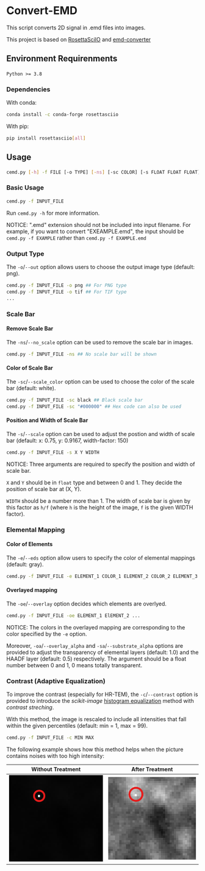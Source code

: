 # Convert-EMD

This script converts 2D signal in .emd files into images.

This project is based on [RosettaSciIO](https://github.com/hyperspy/rosettasciio) and [emd-converter](https://github.com/matao1984/emd-converter)

## Environment Requirenments

`Python >= 3.8`

### Dependencies

With conda:

```bash
conda install -c conda-forge rosettasciio
```

With pip:

```bash
pip install rosettasciio[all]
```

## Usage

```bash
cemd.py [-h] -f FILE [-o TYPE] [-ns] [-sc COLOR] [-s FLOAT FLOAT FLOAT] [-e Str [Str ...]] [-oe ELEMENT [ELEMENT ...]] [-oa ALPHA] [-sa ALPHA] [-c CONTRAST] [-i INT INT]
```

### Basic Usage

```bash
cemd.py -f INPUT_FILE
```

Run `cemd.py -h` for more information.

NOTICE: ".emd" extension should not be included into input filename. For example, if you want to convert "EXEAMPLE.emd", the input should be `cemd.py -f EXAMPLE` rather than `cemd.py -f EXAMPLE.emd`

### Output Type

The `-o`/`--out` option allows users to choose the output image type (default: png).

```bash
cemd.py -f INPUT_FILE -o png ## For PNG type
cemd.py -f INPUT_FILE -o tif ## For TIF type
...
```

### Scale Bar

#### Remove Scale Bar

The `-ns`/`--no_scale` option can be used to remove the scale bar in images.

```bash
cemd.py -f INPUT_FILE -ns ## No scale bar will be shown
```

#### Color of Scale Bar

The `-sc`/`--scale_color` option can be used to choose the color of the scale bar (default: white).

```bash
cemd.py -f INPUT_FILE -sc black ## Black scale bar
cemd.py -f INPUT_FILE -sc "#000000" ## Hex code can also be used
```

#### Position and Width of Scale Bar

The `-s`/`--scale` option can be used to adjust the postion and width of scale bar (default: x: 0.75, y: 0.9167, width-factor: 150)

```bash
cemd.py -f INPUT_FILE -s X Y WIDTH
```

NOTICE: Three arguments are required to specify the position and width of scale bar.

`X` and `Y` should be in `float` type and between 0 and 1. They decide the position of scale bar at (X, Y).

`WIDTH` should be a number more than 1. The width of scale bar is given by this factor as `h/f` (where `h` is the height of the image, `f` is the given WIDTH factor).

### Elemental Mapping

#### Color of Elements

The `-e`/`--eds` option allow users to specify the color of elemental mappings (default: gray).

```bash
cemd.py -f INPUT_FILE -e ELEMENT_1 COLOR_1 ELEMENT_2 COLOR_2 ELEMENT_3 COLOR_3 ...
```

#### Overlayed mapping

The `-oe`/`--overlay` option decides which elements are overlyed.

```bash
cemd.py -f INPUT_FILE -oe ELEMENT_1 ElEMENT_2 ...
```

NOTICE: The colors in the overlayed mapping are corresponding to the color specified by the `-e` option.

Moreover, `-oa`/`--overlay_alpha` and `-sa`/`--substrate_alpha` options are provided to adjust the transparency of elemental layers (default: 1.0) and the HAADF layer (default: 0.5) respectively. The argument should be a float number between 0 and 1, 0 means totally transparent.

### Contrast (Adaptive Equalization)

To improve the contrast (especially for HR-TEM), the `-c`/`--contrast` option is provided to introduce the *scikit-image* [histogram equalization](https://scikit-image.org/docs/stable/auto_examples/color_exposure/plot_equalize.html) method with *contrast streching*.

With this method, the image is rescaled to include all intensities that fall within the given percentiles (default: min = 1, max = 99).

```bash
cemd.py -f INPUT_FILE -c MIN MAX
```
The following example shows how this method helps when the picture contains noises with too high intensity:

|Without Treatment|After Treatment|
|-----------------|---------------|
|![without-treatment](example-images/withou-treatment.png)|![treated-picture](example-images/treated-pic.png)|